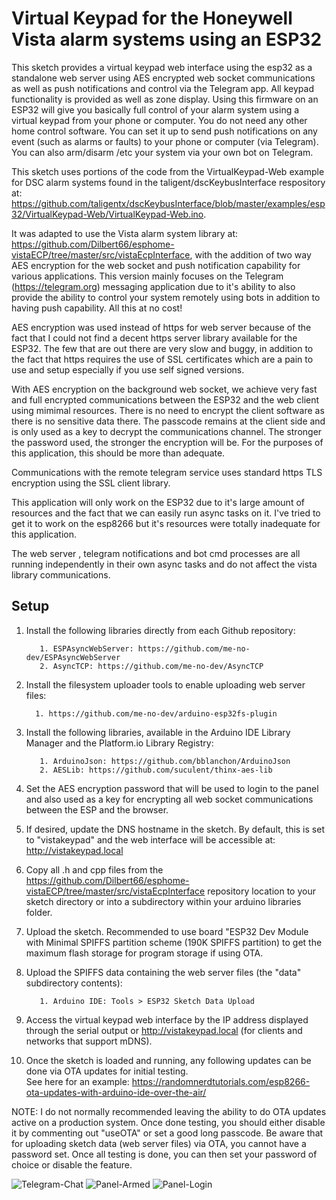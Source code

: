 # Virtual Keypad for the Honeywell Vista alarm systems using an ESP32
 
 This sketch provides a virtual keypad web interface using the esp32 as a standalone web server using AES encrypted web socket communications as well as push notifications and control via the Telegram app. All keypad functionality is provided as well as zone display.  Using this firmware on an ESP32 will give you basically full control of your alarm system using a virtual keypad from your phone or computer.  You do not need any other home control software.  You can set it up to send push notifications on any event (such as alarms or faults)  to your phone or computer (via Telegram).  You can also arm/disarm /etc your system via your own bot on Telegram.
 
 This sketch uses portions of the code from the VirtualKeypad-Web example for DSC alarm systems found in the taligent/dscKeybusInterface respository at:  https://github.com/taligentx/dscKeybusInterface/blob/master/examples/esp32/VirtualKeypad-Web/VirtualKeypad-Web.ino.
 
 It was adapted to use the Vista alarm system library at: https://github.com/Dilbert66/esphome-vistaECP/tree/master/src/vistaEcpInterface, with the addition of two way AES encryption for the web socket and push notification capability for various applications. This version mainly focuses on the Telegram (https://telegram.org) messaging application due to it's ability to also provide the ability to control your system remotely using bots in addition to having push capability.  All this at no cost!
    
AES encryption was used instead of https  for web server because of the fact that I could not find a decent https server library available for the ESP32.  The few that are out there are very slow and buggy, in addition to the fact that https requires the use of SSL certificates which are a pain to use and setup especially if you use self signed versions.
    
 With AES encryption on the background web socket, we achieve very fast and full encrypted communications between the ESP32 and the web client using mimimal resources.  There is no need to encrypt the client software as there is no sensitive data there.  The passcode remains at the client side and is only used as a key to decrypt the communications channel.  The stronger the password used, the stronger the encryption will be.  For the purposes of this application, this should be more than adequate. 
    
Communications with the remote telegram service uses standard https TLS encryption using the SSL client library.
    
This application will only work on the ESP32 due to it's large amount of resources and the fact that we can easily run async tasks on it.  I've tried to get it to work on the esp8266 but it's resources were totally inadequate for this application.
    
 The web server , telegram notifications and bot cmd processes are all running independently in their own async tasks and do not affect the vista library communications.
 
## Setup

1. Install the following libraries directly from each Github repository:
 
          1. ESPAsyncWebServer: https://github.com/me-no-dev/ESPAsyncWebServer
          2. AsyncTCP: https://github.com/me-no-dev/AsyncTCP

2. Install the filesystem uploader tools to enable uploading web server files:

         1. https://github.com/me-no-dev/arduino-esp32fs-plugin

 
3. Install the following libraries, available in the Arduino IDE Library Manager and the Platform.io Library Registry:

          1. ArduinoJson: https://github.com/bblanchon/ArduinoJson
          2. AESLib: https://github.com/suculent/thinx-aes-lib

4. Set the AES encryption password that will be used to login to the panel and also used as a key for encrypting all web socket communications between the ESP and the browser.
 
5. If desired, update the DNS hostname in the sketch.  By default, this is set to "vistakeypad" and the web interface will be accessible at: http://vistakeypad.local
       
6. Copy all .h and cpp files from the https://github.com/Dilbert66/esphome-vistaECP/tree/master/src/vistaEcpInterface  repository location to your sketch directory or into a subdirectory within your arduino libraries folder.
 
7. Upload the sketch. Recommended to use board "ESP32 Dev Module with Minimal SPIFFS partition scheme (190K SPIFFS   partition) to get the maximum flash storage for program storage if using OTA.
       
 
8. Upload the SPIFFS data containing the web server files (the "data" subdirectory contents):

          1. Arduino IDE: Tools > ESP32 Sketch Data Upload
 
9. Access the virtual keypad web interface by the IP address displayed through the serial output or http://vistakeypad.local (for clients and networks that support mDNS).
 
10. Once the sketch is loaded and running, any following updates can be done via OTA updates for initial testing.  
    See here for an example:  https://randomnerdtutorials.com/esp8266-ota-updates-with-arduino-ide-over-the-air/
        
NOTE: I do not normally recommended leaving the ability to do OTA updates active on a production system. Once done testing, you should either disable it by commenting out "useOTA" or set a good long passcode.
Be aware that for uploading sketch data (web server files) via OTA, you cannot have a password set. Once all testing is done, you can then set your password of choice or disable the feature. 
     

 
 ![Telegram-Chat](https://user-images.githubusercontent.com/7193213/152043067-8921be0e-4cba-4985-8edb-0003a77ed149.png)
![Panel-Armed](https://user-images.githubusercontent.com/7193213/152043070-dae6e684-e9e4-4dec-932f-711ffa7c2035.png)
![Panel-Login](https://user-images.githubusercontent.com/7193213/152043071-3ce4df29-099c-4fdc-b382-b7058abccfb9.png)
